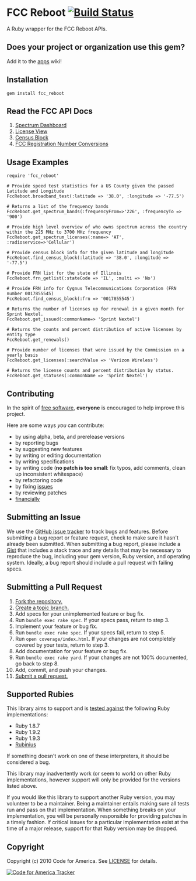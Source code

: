 # FCC Reboot [![Build Status](https://secure.travis-ci.org/codeforamerica/fcc_reboot.png)][travis]
A Ruby wrapper for the FCC Reboot APIs.

[travis]: http://travis-ci.org/codeforamerica/fcc_reboot

## Does your project or organization use this gem?
Add it to the [apps](https://github.com/cfalabs/fcc_reboot/wiki/apps) wiki!

## Installation
    gem install fcc_reboot

## Read the FCC API Docs
1. [Spectrum Dashboard](http://www.fcc.gov/developer/spectrum-dashboard-api)
2. [License View](http://www.fcc.gov/developer/license-view-api)
3. [Census Block](http://www.fcc.gov/developer/census-block-conversions-api)
4. [FCC Registration Number Conversions](http://www.fcc.gov/developer/frn-conversions-api)

## Usage Examples
    require 'fcc_reboot'

    # Provide speed test statistics for a US County given the passed Latitude and Longitude
    FccReboot.broadband_test(:latitude => '38.0', :longitude => '-77.5')

    # Returns a list of the frequency bands
    FccReboot.get_spectrum_bands(:frequencyFrom=>'226', :frequencyTo => '900')

    # Provide high level overview of who owns spectrum across the country within the 225 MHz to 3700 MHz frequency
    FccReboot.get_spectrum_licenses(:name=> 'AT', :radioservice=>'Cellular')

    # Provide census block info for the given latitude and longitude
    FccReboot.find_census_block(:latitude => '38.0', :longitude => '-77.5')

    # Provide FRN list for the state of Illinois
    FccReboot.frn_getlist(:stateCode => 'IL', :multi => 'No')

    # Provide FRN info for Cygnus Telecommunications Corporation (FRN number 0017855545)
    FccReboot.find_census_block(:frn => '0017855545')

    # Returns the number of licenses up for renewal in a given month for Sprint Nextel.
    FccReboot.get_issued(:commonName=> 'Sprint Nextel')

    # Returns the counts and percent distribution of active licenses by entity type
    FccReboot.get_renewals()

    # Provide number of licenses that were issued by the Commission on a yearly basis
    FccReboot.get_licenses(:searchValue => 'Verizon Wireless')

    # Returns the license counts and percent distribution by status.
    FccReboot.get_statuses(:commonName => 'Sprint Nextel')

## Contributing
In the spirit of [free software][free-sw], **everyone** is encouraged to help improve
this project.

[free-sw]: http://www.fsf.org/licensing/essays/free-sw.html

Here are some ways *you* can contribute:

* by using alpha, beta, and prerelease versions
* by reporting bugs
* by suggesting new features
* by writing or editing documentation
* by writing specifications
* by writing code (**no patch is too small**: fix typos, add comments, clean up
  inconsistent whitespace)
* by refactoring code
* by fixing [issues][]
* by reviewing patches
* [financially][]

[issues]: https://github.com/codeforamerica/fcc_reboot/issues
[financially]: https://secure.codeforamerica.org/page/contribute

## Submitting an Issue
We use the [GitHub issue tracker][issues] to track bugs and features. Before
submitting a bug report or feature request, check to make sure it hasn't
already been submitted. When submitting a bug report, please include a [Gist][]
that includes a stack trace and any details that may be necessary to reproduce
the bug, including your gem version, Ruby version, and operating system.
Ideally, a bug report should include a pull request with failing specs.

[gist]: https://gist.github.com/

## Submitting a Pull Request
1. [Fork the repository.][fork]
2. [Create a topic branch.][branch]
3. Add specs for your unimplemented feature or bug fix.
4. Run `bundle exec rake spec`. If your specs pass, return to step 3.
5. Implement your feature or bug fix.
6. Run `bundle exec rake spec`. If your specs fail, return to step 5.
7. Run `open coverage/index.html`. If your changes are not completely covered
   by your tests, return to step 3.
8. Add documentation for your feature or bug fix.
9. Run `bundle exec rake yard`. If your changes are not 100% documented, go
   back to step 8.
10. Add, commit, and push your changes.
11. [Submit a pull request.][pr]

[fork]: http://help.github.com/fork-a-repo/
[branch]: http://learn.github.com/p/branching.html
[pr]: http://help.github.com/send-pull-requests/

## Supported Rubies
This library aims to support and is [tested against][travis] the following Ruby
implementations:

* Ruby 1.8.7
* Ruby 1.9.2
* Ruby 1.9.3
* [Rubinius](http://rubini.us/)

If something doesn't work on one of these interpreters, it should be considered
a bug.

This library may inadvertently work (or seem to work) on other Ruby
implementations, however support will only be provided for the versions listed
above.

If you would like this library to support another Ruby version, you may
volunteer to be a maintainer. Being a maintainer entails making sure all tests
run and pass on that implementation. When something breaks on your
implementation, you will be personally responsible for providing patches in a
timely fashion. If critical issues for a particular implementation exist at the
time of a major release, support for that Ruby version may be dropped.

## Copyright
Copyright (c) 2010 Code for America. See [LICENSE][license] for details.

[license]: https://github.com/codeforamerica/fcc_reboot/blob/master/LICENSE.md

[![Code for America Tracker](http://stats.codeforamerica.org/codeforamerica/fcc_reboot.png)](http://stats.codeforamerica.org/projects/fcc_reboot)
